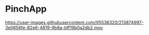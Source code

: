 # PinchApp
https://user-images.githubusercontent.com/95538320/213874997-3e0656fe-82e6-4819-9b8a-bff19b0a2db2.mov

